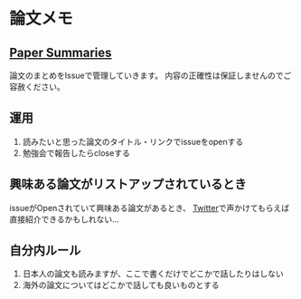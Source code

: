 # 論文メモ

## [Paper Summaries](https://github.com/nogawanogawa/paper_memo/issues?q=is%3Aissue)

論文のまとめをIssueで管理していきます。
内容の正確性は保証しませんのでご容赦ください。

## 運用
1. 読みたいと思った論文のタイトル・リンクでissueをopenする
2. 勉強会で報告したらcloseする

## 興味ある論文がリストアップされているとき

issueがOpenされていて興味ある論文があるとき、
[Twitter](https://twitter.com/nogawanogawa)で声かけてもらえば直接紹介できるかもしれない…

## 自分内ルール
1. 日本人の論文も読みますが、ここで書くだけでどこかで話したりはしない
2. 海外の論文についてはどこかで話しても良いものとする

